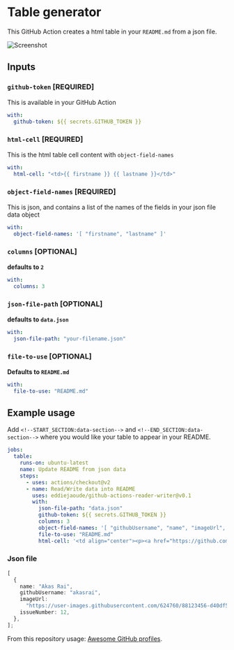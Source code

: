 # Table generator

This GitHub Action creates a html table in your `README.md` from a json file.

![Screenshot](https://user-images.githubusercontent.com/624760/91109172-0f905980-e672-11ea-8126-16276c821914.png)

## Inputs

### `github-token` [REQUIRED]

This is available in your GitHub Action

```yaml
with:
  github-token: ${{ secrets.GITHUB_TOKEN }}
```

### `html-cell` [REQUIRED]

This is the html table cell content with `object-field-names`

```yaml
with:
  html-cell: "<td>{{ firstname }} {{ lastname }}</td>"
```

### `object-field-names` [REQUIRED]

This is json, and contains a list of the names of the fields in your json file data object

```yaml
with:
  object-field-names: '[ "firstname", "lastname" ]'
```

### `columns` [OPTIONAL]

**defaults to `2`**

```yaml
with:
  columns: 3
```

### `json-file-path` [OPTIONAL]

**defaults to `data.json`**

```yaml
with:
  json-file-path: "your-filename.json"
```

### `file-to-use` [OPTIONAL]

**Defaults to `README.md`**

```yaml
with:
  file-to-use: "README.md"
```

## Example usage

Add `<!--START_SECTION:data-section-->` and `<!--END_SECTION:data-section-->` where you would like your table to appear in your README.

```yaml
jobs:
  table:
    runs-on: ubuntu-latest
    name: Update README from json data
    steps:
      - uses: actions/checkout@v2
      - name: Read/Write data into README
        uses: eddiejaoude/github-actions-reader-writer@v0.1
        with:
          json-file-path: "data.json"
          github-token: ${{ secrets.GITHUB_TOKEN }}
          columns: 3
          object-field-names: '[ "githubUsername", "name", "imageUrl", "issueNumber" ]'
          file-to-use: "README.md"
          html-cell: '<td align="center"><p><a href="https://github.com/{{ githubUsername }}">{{ name }}</a></p><img src="{{ imageUrl }}" /><p><a href="https://github.com/EddieJaoudeCommunity/awesome-github-profiles/issues/{{ issueNumber }}">(:100: give your vote)</a></p></td>'
```

### Json file

```typescript
[
  {
    name: "Akas Rai",
    githubUsername: "akasrai",
    imageUrl:
      "https://user-images.githubusercontent.com/624760/88123456-d40df580-cbc2-11ea-9add-a7fc8675b243.png",
    issueNumber: 12,
  },
];
```

From this repository usage: [Awesome GitHub profiles](https://github.com/EddieHubCommunity/awesome-github-profiles).
